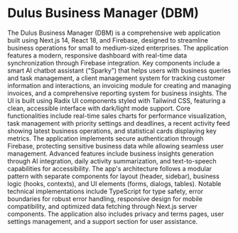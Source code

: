 # Dulus Business Manager (DBM)

The Dulus Business Manager (DBM) is a comprehensive web application built using Next.js 14, React 18, and Firebase, designed to streamline business operations for small to medium-sized enterprises. The application features a modern, responsive dashboard with real-time data synchronization through Firebase integration. Key components include a smart AI chatbot assistant ("Sparky") that helps users with business queries and task management, a client management system for tracking customer information and interactions, an invoicing module for creating and managing invoices, and a comprehensive reporting system for business insights. The UI is built using Radix UI components styled with Tailwind CSS, featuring a clean, accessible interface with dark/light mode support. Core functionalities include real-time sales charts for performance visualization, task management with priority settings and deadlines, a recent activity feed showing latest business operations, and statistical cards displaying key metrics. The application implements secure authentication through Firebase, protecting sensitive business data while allowing seamless user management. Advanced features include business insights generation through AI integration, daily activity summarization, and text-to-speech capabilities for accessibility. The app's architecture follows a modular pattern with separate components for layout (header, sidebar), business logic (hooks, contexts), and UI elements (forms, dialogs, tables). Notable technical implementations include TypeScript for type safety, error boundaries for robust error handling, responsive design for mobile compatibility, and optimized data fetching through Next.js server components. The application also includes privacy and terms pages, user settings management, and a support section for user assistance.
